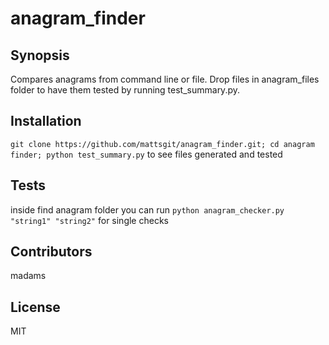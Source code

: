 # anagram_finder

## Synopsis

Compares anagrams from command line or file. Drop files in anagram_files folder to have them tested by running test_summary.py.

## Installation

```git clone https://github.com/mattsgit/anagram_finder.git; cd anagram finder; python test_summary.py``` to see files generated and tested

## Tests

inside find anagram folder you can run ```python anagram_checker.py "string1" "string2"``` for single checks

## Contributors

madams

## License

MIT